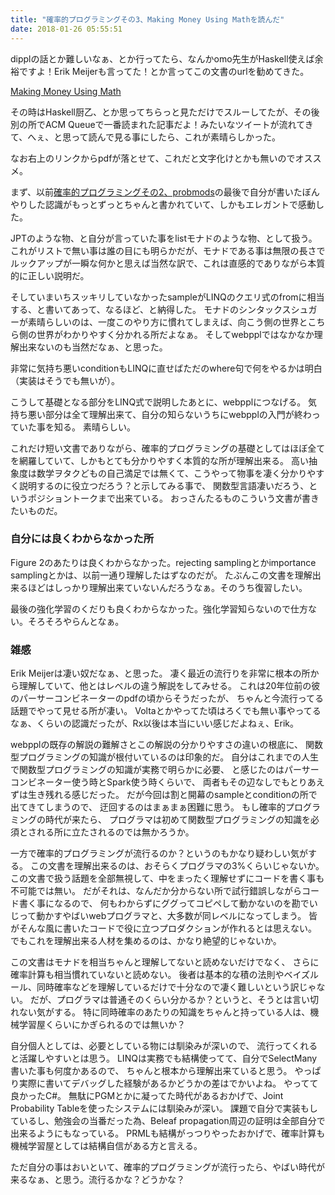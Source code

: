 ```yaml
---
title: "確率的プログラミングその3、Making Money Using Mathを読んだ"
date: 2018-01-26 05:55:51
---
```


dipplの話とか難しいなぁ、とか行ってたら、なんかomo先生がHaskell使えば余裕ですよ！Erik Meijerも言ってた！とか言ってこの文書のurlを勧めてきた。

[Making Money Using Math](http://queue.acm.org/detail.cfm?id=3055303)

その時はHaskell厨乙、とか思ってちらっと見ただけでスルーしてたが、その後別の所でACM Queueで一番読まれた記事だよ！みたいなツイートが流れてきて、へぇ、と思って読んで見る事にしたら、これが素晴らしかった。

なお右上のリンクからpdfが落とせて、これだと文字化けとかも無いのでオススメ。

まず、以前[確率的プログラミングその2、probmods](https://karino2.github.io/2018/01/07/134.html)の最後で自分が書いたぼんやりした認識がもっとずっとちゃんと書かれていて、しかもエレガントで感動した。

JPTのような物、と自分が言っていた事をlistモナドのような物、として扱う。
これがリストで無い事は誰の目にも明らかだが、モナドである事は無限の長さでルックアップが一瞬な何かと思えば当然な訳で、これは直感的でありながら本質的に正しい説明だ。

そしていまいちスッキリしていなかったsampleがLINQのクエリ式のfromに相当する、と書いてあって、なるほど、と納得した。
モナドのシンタックスシュガーが素晴らしいのは、一度このやり方に慣れてしまえば、向こう側の世界とこちら側の世界がわかりやすく分かれる所だよなぁ。
そしてwebpplではなかなか理解出来ないのも当然だなぁ、と思った。

非常に気持ち悪いconditionもLINQに直せばただのwhere句で何をやるかは明白（実装はそうでも無いが）。

こうして基礎となる部分をLINQ式で説明したあとに、webpplにつなげる。
気持ち悪い部分は全て理解出来て、自分の知らないうちにwebpplの入門が終わっていた事を知る。
素晴らしい。

これだけ短い文書でありながら、確率的プログラミングの基礎としてはほぼ全てを網羅していて、しかもとても分かりやすく本質的な所が理解出来る。
高い抽象度は数学ヲタクどもの自己満足では無くて、こうやって物事を凄く分かりやすく説明するのに役立つだろう？と示してみる事で、
関数型言語凄いだろう、というポジショントークまで出来ている。
おっさんたるものこういう文書が書きたいものだ。

### 自分には良くわからなかった所

Figure 2のあたりは良くわからなかった。rejecting samplingとかimportance samplingとかは、以前一通り理解したはずなのだが。
たぶんこの文書を理解出来るほどはしっかり理解出来ていないんだろうなぁ。そのうち復習したい。

最後の強化学習のくだりも良くわからなかった。強化学習知らないので仕方ない。そろそろやらんとなぁ。

### 雑感

Erik Meijerは凄い奴だなぁ、と思った。
凄く最近の流行りを非常に根本の所から理解していて、他とはレベルの違う解説をしてみせる。
これは20年位前の彼のパーサーコンビネーターのpdfの頃からそうだったが、
ちゃんと今流行ってる話題でやって見せる所が凄い。
Voltaとかやってた頃はろくでも無い事やってるなぁ、くらいの認識だったが、Rx以後は本当にいい感じだよねぇ、Erik。

webpplの既存の解説の難解さとこの解説の分かりやすさの違いの根底に、
関数型プログラミングの知識が根付いているのは印象的だ。
自分はこれまでの人生で関数型プログラミングの知識が実務で明らかに必要、
と感じたのはパーサーコンビネーター使う時とSpark使う時くらいで、
両者もその辺なしでもとりあえずは生き残れる感じだった。
だが今回は割と開幕のsampleとconditionの所で出てきてしまうので、
迂回するのはまぁまぁ困難に思う。
もし確率的プログラミングの時代が来たら、
プログラマは初めて関数型プログラミングの知識を必須とされる所に立たされるのでは無かろうか。

一方で確率的プログラミングが流行るのか？というのもかなり疑わしい気がする。
この文書を理解出来るのは、おそらくプログラマの3%くらいじゃないか。
この文書で扱う話題を全部無視して、中をまったく理解せずにコードを書く事も不可能では無い。
だがそれは、なんだか分からない所で試行錯誤しながらコード書く事になるので、
何もわからずにググってコピペして動かないのを勘でいじって動かすやばいwebプログラマと、大多数が同レベルになってしまう。
皆がそんな風に書いたコードで役に立つプロダクションが作れるとは思えない。
でもこれを理解出来る人材を集めるのは、かなり絶望的じゃないか。

この文書はモナドを相当ちゃんと理解してないと読めないだけでなく、
さらに確率計算も相当慣れていないと読めない。
後者は基本的な積の法則やベイズルール、同時確率などを理解しているだけで十分なので凄く難しいという訳じゃない。
だが、プログラマは普通そのくらい分かるか？というと、そうとは言い切れない気がする。
特に同時確率のあたりの知識をちゃんと持っている人は、機械学習屋くらいにかぎられるのでは無いか？

自分個人としては、必要としている物には馴染みが深いので、
流行ってくれると活躍しやすいとは思う。
LINQは実務でも結構使ってて、自分でSelectMany書いた事も何度かあるので、
ちゃんと根本から理解出来ていると思う。
やっぱり実際に書いてデバッグした経験があるかどうかの差はでかいよね。
やってて良かったC#。
無駄にPGMとかに凝ってた時代があるおかげで、Joint Probability Tableを使ったシステムには馴染みが深い。
課題で自分で実装もしているし、勉強会の当番だった為、Beleaf propagation周辺の証明は全部自分で出来るようにもなっている。
PRMLも結構がっつりやったおかげで、確率計算も機械学習屋としては結構自信がある方と言える。

ただ自分の事はおいといて、確率的プログラミングが流行ったら、やばい時代が来るなぁ、と思う。流行るかな？どうかな？
